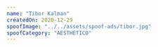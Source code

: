```yaml
---
name: "Tibor Kalman"
createdOn: 2020-12-29
spoofImage: "../../assets/spoof-ads/tibor.jpg"
spoofCategory: "AESTHETICO"
---
```

